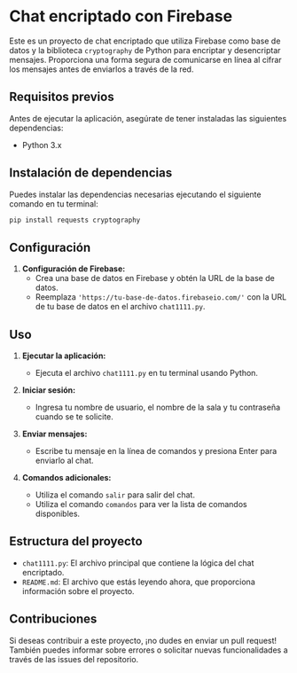 
# Chat encriptado con Firebase

Este es un proyecto de chat encriptado que utiliza Firebase como base de datos y la biblioteca `cryptography` de Python para encriptar y desencriptar mensajes. Proporciona una forma segura de comunicarse en línea al cifrar los mensajes antes de enviarlos a través de la red.

## Requisitos previos

Antes de ejecutar la aplicación, asegúrate de tener instaladas las siguientes dependencias:

- Python 3.x

## Instalación de dependencias

Puedes instalar las dependencias necesarias ejecutando el siguiente comando en tu terminal:

```bash
pip install requests cryptography
```

## Configuración

1. **Configuración de Firebase:**
   - Crea una base de datos en Firebase y obtén la URL de la base de datos.
   - Reemplaza `'https://tu-base-de-datos.firebaseio.com/'` con la URL de tu base de datos en el archivo `chat1111.py`.

## Uso

1. **Ejecutar la aplicación:**
   - Ejecuta el archivo `chat1111.py` en tu terminal usando Python.

2. **Iniciar sesión:**
   - Ingresa tu nombre de usuario, el nombre de la sala y tu contraseña cuando se te solicite.

3. **Enviar mensajes:**
   - Escribe tu mensaje en la línea de comandos y presiona Enter para enviarlo al chat.

4. **Comandos adicionales:**
   - Utiliza el comando `salir` para salir del chat.
   - Utiliza el comando `comandos` para ver la lista de comandos disponibles.

## Estructura del proyecto

- `chat1111.py`: El archivo principal que contiene la lógica del chat encriptado.
- `README.md`: El archivo que estás leyendo ahora, que proporciona información sobre el proyecto.

## Contribuciones

Si deseas contribuir a este proyecto, ¡no dudes en enviar un pull request! También puedes informar sobre errores o solicitar nuevas funcionalidades a través de las issues del repositorio.
